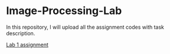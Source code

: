 # Image-Processing-Lab
In this repository, I will upload all the assignment codes with task description.

[Lab 1 assignment](https://github.com/eleusKUET/Image-Processing-Lab/blob/main/Lab%201%20work.docx)

